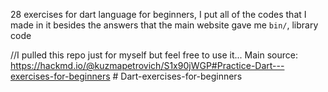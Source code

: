 28 exercises for dart language for beginners, I put all of the codes that I made in it besides the answers that the main website gave me `bin/`, library code

//I pulled this repo just for myself but feel free to use it...
Main source: https://hackmd.io/@kuzmapetrovich/S1x90jWGP#Practice-Dart---exercises-for-beginners
#   D a r t - e x e r c i s e s - f o r - b e g i n n e r s 
 
 
